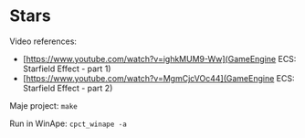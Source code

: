 # Stars

Video references:

* [https://www.youtube.com/watch?v=ighkMUM9-Ww](GameEngine ECS: Starfield Effect - part 1)
* [https://www.youtube.com/watch?v=MgmCjcVOc44](GameEngine ECS: Starfield Effect - part 2)

Maje project: `make`

Run in WinApe: `cpct_winape -a`